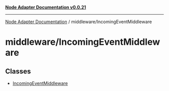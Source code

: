 [**Node Adapter Documentation v0.0.21**](../../README.md)

***

[Node Adapter Documentation](../../modules.md) / middleware/IncomingEventMiddleware

# middleware/IncomingEventMiddleware

## Classes

- [IncomingEventMiddleware](classes/IncomingEventMiddleware.md)
